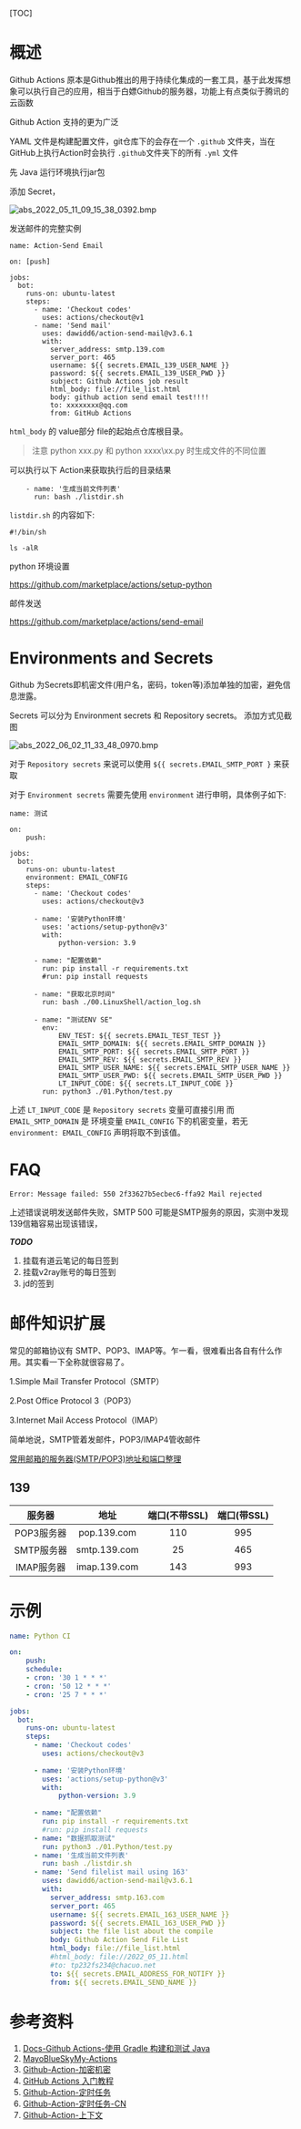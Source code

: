 [TOC]

# 概述

Github Actions 原本是Github推出的用于持续化集成的一套工具，基于此发挥想象可以执行自己的应用，相当于白嫖Github的服务器，功能上有点类似于腾讯的云函数

Github Action 支持的更为广泛

YAML 文件是构建配置文件，git仓库下的会存在一个 `.github` 文件夹，当在GitHub上执行Action时会执行 `.github`文件夹下的所有 `.yml` 文件


先 Java 运行环境执行jar包


添加 Secret，

![abs_2022_05_11_09_15_38_0392.bmp](E:/MyIT/Blog/MD/TechBlog/Pictures/202205/abs_2022_05_11_09_15_38_0392.bmp)


发送邮件的完整实例

```
name: Action-Send Email

on: [push]

jobs:
  bot:
    runs-on: ubuntu-latest
    steps:
      - name: 'Checkout codes'
        uses: actions/checkout@v1
      - name: 'Send mail'
        uses: dawidd6/action-send-mail@v3.6.1
        with:
          server_address: smtp.139.com
          server_port: 465
          username: ${{ secrets.EMAIL_139_USER_NAME }}
          password: ${{ secrets.EMAIL_139_USER_PWD }}
          subject: Github Actions job result
          html_body: file://file_list.html
          body: github action send email test!!!!
          to: xxxxxxxx@qq.com
          from: GitHub Actions
```

`html_body` 的 value部分 file的起始点仓库根目录。

> 注意 python xxx.py 和 python xxxx\xx.py 时生成文件的不同位置

可以执行以下 Action来获取执行后的目录结果

```
	- name: '生成当前文件列表'
      run: bash ./listdir.sh

```

`listdir.sh` 的内容如下:

```shell
#!/bin/sh

ls -alR
```



python 环境设置

https://github.com/marketplace/actions/setup-python


邮件发送

https://github.com/marketplace/actions/send-email



# Environments and Secrets

Github 为Secrets即机密文件(用户名，密码，token等)添加单独的加密，避免信息泄露。

Secrets 可以分为 Environment secrets 和 Repository secrets。 添加方式见截图

![abs_2022_06_02_11_33_48_0970.bmp](E:\MyIT\Blog\MD\TechBlog\Pictures/202206/abs_2022_06_02_11_33_48_0970.bmp)  

对于 `Repository secrets` 来说可以使用 `${{ secrets.EMAIL_SMTP_PORT }` 来获取

对于 `Environment secrets` 需要先使用 `environment` 进行申明，具体例子如下:

```
name: 测试

on: 
    push:

jobs:
  bot:
    runs-on: ubuntu-latest
    environment: EMAIL_CONFIG
    steps:
      - name: 'Checkout codes'
        uses: actions/checkout@v3
      
      - name: '安装Python环境'
        uses: 'actions/setup-python@v3'
        with: 
            python-version: 3.9
        
      - name: "配置依赖"
        run: pip install -r requirements.txt
        #run: pip install requests

      - name: "获取北京时间"
        run: bash ./00.LinuxShell/action_log.sh
     
      - name: "测试ENV SE"
        env:
            ENV_TEST: ${{ secrets.EMAIL_TEST_TEST }}
            EMAIL_SMTP_DOMAIN: ${{ secrets.EMAIL_SMTP_DOMAIN }}
            EMAIL_SMTP_PORT: ${{ secrets.EMAIL_SMTP_PORT }}
            EMAIL_SMTP_REV: ${{ secrets.EMAIL_SMTP_REV }}
            EMAIL_SMTP_USER_NAME: ${{ secrets.EMAIL_SMTP_USER_NAME }}
            EMAIL_SMTP_USER_PWD: ${{ secrets.EMAIL_SMTP_USER_PWD }}
            LT_INPUT_CODE: ${{ secrets.LT_INPUT_CODE }}
        run: python3 ./01.Python/test.py
```

上述 `LT_INPUT_CODE` 是 `Repository secrets` 变量可直接引用
而 `EMAIL_SMTP_DOMAIN` 是 环境变量 `EMAIL_CONFIG` 下的机密变量，若无 `environment: EMAIL_CONFIG` 声明将取不到该值。

# FAQ


```
Error: Message failed: 550 2f33627b5ecbec6-ffa92 Mail rejected
```

上述错误说明发送邮件失败，SMTP 500 可能是SMTP服务的原因，实测中发现139信箱容易出现该错误，


***TODO***

1. 挂载有道云笔记的每日签到
2. 挂载v2ray账号的每日签到
3. jd的签到


# 邮件知识扩展


常见的邮箱协议有 SMTP、POP3、IMAP等。乍一看，很难看出各自有什么作用。其实看一下全称就很容易了。

1.Simple Mail Transfer Protocol（SMTP）

2.Post Office Protocol 3（POP3）

3.Internet Mail Access Protocol（IMAP）

简单地说，SMTP管着发邮件，POP3/IMAP4管收邮件

[常用邮箱的服务器(SMTP/POP3)地址和端口整理](https://blog.51cto.com/u_15300443/3091999)

## 139

| 服务器 | 地址 | 端口(不带SSL) | 端口(带SSL) |
| :---:|:---:|:---:|:---:|
| POP3服务器 | pop.139.com | 110 | 995 |
| SMTP服务器 | smtp.139.com | 25 | 465 |
| IMAP服务器 | imap.139.com | 143 | 993 |




# 示例

```yaml
name: Python CI

on: 
    push:
    schedule:
    - cron: '30 1 * * *'
    - cron: '50 12 * * *'
    - cron: '25 7 * * *'

jobs:
  bot:
    runs-on: ubuntu-latest
    steps:
      - name: 'Checkout codes'
        uses: actions/checkout@v3
      
      - name: '安装Python环境'
        uses: 'actions/setup-python@v3'
        with: 
            python-version: 3.9
        
      - name: "配置依赖"
        run: pip install -r requirements.txt
        #run: pip install requests
      - name: "数据抓取测试"
        run: python3 ./01.Python/test.py
      - name: '生成当前文件列表'
        run: bash ./listdir.sh
      - name: 'Send filelist mail using 163'
        uses: dawidd6/action-send-mail@v3.6.1
        with:
          server_address: smtp.163.com
          server_port: 465
          username: ${{ secrets.EMAIL_163_USER_NAME }}
          password: ${{ secrets.EMAIL_163_USER_PWD }}
          subject: the file list about the compile
          body: Github Action Send File List
          html_body: file://file_list.html
          #html_body: file://2022_05_11.html
          #to: tp232fs234@chacuo.net
          to: ${{ secrets.EMAIL_ADDRESS_FOR_NOTIFY }}
          from: ${{ secrets.EMAIL_SEND_NAME }}

```


# 参考资料

1. [Docs-Github Actions-使用 Gradle 构建和测试 Java](https://docs.github.com/cn/actions/automating-builds-and-tests/building-and-testing-java-with-gradle)
2. [MayoBlueSkyMy-Actions](https://github.com/MayoBlueSky/My-Actions/tree/master)
3. [Github-Action-加密机密](https://docs.github.com/cn/actions/security-guides/encrypted-secrets)
4. [GitHub Actions 入门教程](https://www.ruanyifeng.com/blog/2019/09/getting-started-with-github-actions.html)
5. [Github-Action-定时任务](https://docs.github.com/en/actions/using-workflows/events-that-trigger-workflows#scheduled-events-schedule)
6. [Github-Action-定时任务-CN](https://docs.github.com/cn/actions/using-workflows/events-that-trigger-workflows)
7. [Github-Action-上下文](https://docs.github.com/cn/actions/learn-github-actions/contexts#secrets-context)

